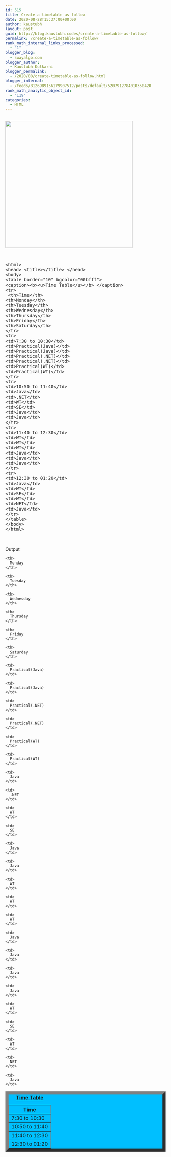 ```yaml
---
id: 515
title: Create a timetable as follow
date: 2020-08-28T15:37:00+00:00
author: kaustubh
layout: post
guid: http://blog.kaustubh.codes/create-a-timetable-as-follow/
permalink: /create-a-timetable-as-follow/
rank_math_internal_links_processed:
  - "1"
blogger_blog:
  - swayalgo.com
blogger_author:
  - Kaustubh Kulkarni
blogger_permalink:
  - /2020/08/create-timetable-as-follow.html
blogger_internal:
  - /feeds/8126989156179907512/posts/default/5207912784010350420
rank_math_analytic_object_id:
  - "119"
categories:
  - HTML
---
```

<div style="clear: both;">
  <a href="https://1.bp.blogspot.com/-qK3zcfQcmN8/X0kkHmxMXQI/AAAAAAAAfhQ/XNWq6BZGLgMZqNkkbC7c6PSsjG__wQm4wCLcBGAsYHQ/s693/1.png" style="display: block; padding: 1em 0; text-align: none;"><img alt="" border="0" width="400" data-original-height="182" data-original-width="693" src="https://1.bp.blogspot.com/-qK3zcfQcmN8/X0kkHmxMXQI/AAAAAAAAfhQ/XNWq6BZGLgMZqNkkbC7c6PSsjG__wQm4wCLcBGAsYHQ/s400/1.png" /></a>
</div>

<pre><br />&lt;html><br />&lt;head> &lt;title>&lt;/title> &lt;/head><br />&lt;body><br />&lt;table border="10" bgcolor="00bfff"><br />&lt;caption>&lt;b>&lt;u>Time Table&lt;/u>&lt;/b> &lt;/caption><br />&lt;tr><br /> &lt;th>Time&lt;/th><br />&lt;th>Monday&lt;/th><br />&lt;th>Tuesday&lt;/th><br />&lt;th>Wednesday&lt;/th><br />&lt;th>Thursday&lt;/th><br />&lt;th>Friday&lt;/th><br />&lt;th>Saturday&lt;/th><br />&lt;/tr><br />&lt;tr><br />&lt;td>7:30 to 10:30&lt;/td><br />&lt;td>Practical(Java)&lt;/td><br />&lt;td>Practical(Java)&lt;/td><br />&lt;td>Practical(.NET)&lt;/td><br />&lt;td>Practical(.NET)&lt;/td><br />&lt;td>Practical(WT)&lt;/td><br />&lt;td>Practical(WT)&lt;/td><br />&lt;/tr><br />&lt;tr><br />&lt;td>10:50 to 11:40&lt;/td><br />&lt;td>Java&lt;/td><br />&lt;td>.NET&lt;/td><br />&lt;td>WT&lt;/td><br />&lt;td>SE&lt;/td><br />&lt;td>Java&lt;/td><br />&lt;td>Java&lt;/td><br />&lt;/tr><br />&lt;tr><br />&lt;td>11:40 to 12:30&lt;/td><br />&lt;td>WT&lt;/td><br />&lt;td>WT&lt;/td><br />&lt;td>WT&lt;/td><br />&lt;td>Java&lt;/td><br />&lt;td>Java&lt;/td><br />&lt;td>Java&lt;/td><br />&lt;/tr><br />&lt;tr><br />&lt;td>12:30 to 01:20&lt;/td><br />&lt;td>Java&lt;/td><br />&lt;td>WT&lt;/td><br />&lt;td>SE&lt;/td><br />&lt;td>WT&lt;/td><br />&lt;td>NET&lt;/td><br />&lt;td>Java&lt;/td><br />&lt;/tr><br />&lt;/table><br />&lt;/body><br />&lt;/html><br /><br /><br /></pre>

Output 

<table border="10" bgcolor="00bfff">
  <caption><b><u>Time Table</u></b> </caption> 
  
  <tr>
    <th>
      Time
    </th>
    
    <th>
      Monday
    </th>
    
    <th>
      Tuesday
    </th>
    
    <th>
      Wednesday
    </th>
    
    <th>
      Thursday
    </th>
    
    <th>
      Friday
    </th>
    
    <th>
      Saturday
    </th>
  </tr>
  
  <tr>
    <td>
      7:30 to 10:30
    </td>
    
    <td>
      Practical(Java)
    </td>
    
    <td>
      Practical(Java)
    </td>
    
    <td>
      Practical(.NET)
    </td>
    
    <td>
      Practical(.NET)
    </td>
    
    <td>
      Practical(WT)
    </td>
    
    <td>
      Practical(WT)
    </td>
  </tr>
  
  <tr>
    <td>
      10:50 to 11:40
    </td>
    
    <td>
      Java
    </td>
    
    <td>
      .NET
    </td>
    
    <td>
      WT
    </td>
    
    <td>
      SE
    </td>
    
    <td>
      Java
    </td>
    
    <td>
      Java
    </td>
  </tr>
  
  <tr>
    <td>
      11:40 to 12:30
    </td>
    
    <td>
      WT
    </td>
    
    <td>
      WT
    </td>
    
    <td>
      WT
    </td>
    
    <td>
      Java
    </td>
    
    <td>
      Java
    </td>
    
    <td>
      Java
    </td>
  </tr>
  
  <tr>
    <td>
      12:30 to 01:20
    </td>
    
    <td>
      Java
    </td>
    
    <td>
      WT
    </td>
    
    <td>
      SE
    </td>
    
    <td>
      WT
    </td>
    
    <td>
      NET
    </td>
    
    <td>
      Java
    </td>
  </tr>
</table>